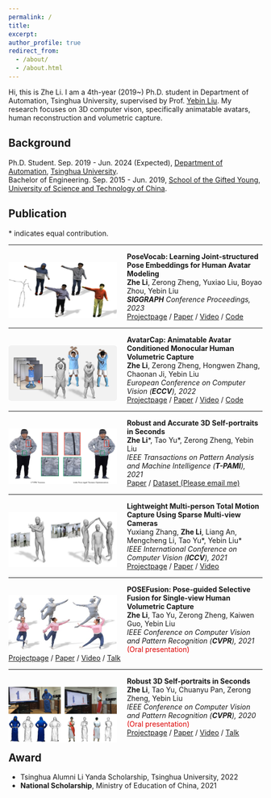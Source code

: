 ```yaml
---
permalink: /
title: 
excerpt: 
author_profile: true
redirect_from: 
  - /about/
  - /about.html
---
```


Hi, this is Zhe Li. I am a 4th-year (2019~) Ph.D. student in Department of Automation, Tsinghua University, supervised by Prof. [Yebin Liu](http://www.liuyebin.com/). My research focuses on 3D computer vison, specifically animatable avatars, human reconstruction and volumetric capture.

## Background

Ph.D. Student. Sep. 2019 - Jun. 2024 (Expected), [Department of Automation](http://www.au.tsinghua.edu.cn/), [Tsinghua University](https://www.tsinghua.edu.cn/en/index.htm).<br>
Bachelor of Engineering. Sep. 2015 - Jun. 2019, [School of the Gifted Young](http://en.scgy.ustc.edu.cn/), [University of Science and Technology of China](http://en.ustc.edu.cn/).

## Publication

\* indicates equal contribution.

---

<img align="left" width="215" height="110" src="../images/sig23_posevocab.jpg" style="padding-right:20px; padding-top:20px"/>

<b>PoseVocab: Learning Joint-structured Pose Embeddings for Human Avatar Modeling</b><br>
<b>Zhe Li</b>, Zerong Zheng, Yuxiao Liu, Boyao Zhou, Yebin Liu<br>
<i><b>SIGGRAPH</b> Conference Proceedings, 2023</i><br>
[<i class="fas fa-fw fa-globe"></i>Projectpage](https://lizhe00.github.io/projects/posevocab) /
[<i class="fas fa-fw fa-file-pdf"></i>Paper](https://arxiv.org/pdf/2304.13006.pdf) /
[<i class="fas fa-fw fa-video"></i>Video](https://youtu.be/L-kg74A6yNc) /
[<i class="fab fa-fw fa-github fa-github"></i>Code](https://github.com/lizhe00/PoseVocab)<br>

---

<img align="left" width="215" height="110" src="../images/eccv22_avatarcap.jpg" style="padding-right:20px; padding-top:20px"/>

<b>AvatarCap: Animatable Avatar Conditioned Monocular Human Volumetric Capture</b><br>
<b>Zhe Li</b>, Zerong Zheng, Hongwen Zhang, Chaonan Ji, Yebin Liu<br>
<i>European Conference on Computer Vision (<b>ECCV</b>), 2022</i><br>
[<i class="fas fa-fw fa-globe"></i>Projectpage](http://www.liuyebin.com/avatarcap/avatarcap.html) /
[<i class="fas fa-fw fa-file-pdf"></i>Paper](https://arxiv.org/pdf/2207.02031.pdf) /
[<i class="fas fa-fw fa-video"></i>Video](http://www.liuyebin.com/avatarcap/assets/supp_video.mp4) /
[<i class="fab fa-fw fa-github fa-github"></i>Code](https://github.com/lizhe00/AvatarCap)<br>

---

<img align="left" width="215" height="110" src="../images/tpami21_portrait.jpg" style="padding-right:20px; padding-top:20px"/>

<b>Robust and Accurate 3D Self-portraits in Seconds</b><br>
<b>Zhe Li</b>\*, Tao Yu\*, Zerong Zheng, Yebin Liu<br>
<i>IEEE Transactions on Pattern Analysis and Machine Intelligence (<b>T-PAMI</b>), 2021</i><br>
[<i class="fas fa-fw fa-file-pdf"></i>Paper](https://ieeexplore.ieee.org/document/9540284/) /
[<i class="fas fa-fw fa-database"></i>Dataset (Please email me)](mailto:liz19@mails.tsinghua.edu.cn)<br>

---

<img align="left" width="215" height="110" src="../images/iccv21_lwtotalcap.jpg" style="padding-right:20px; padding-top:20px"/>

<b>Lightweight Multi-person Total Motion Capture Using Sparse Multi-view Cameras</b><br>
Yuxiang Zhang, <b>Zhe Li</b>, Liang An, Mengcheng Li, Tao Yu\*, Yebin Liu\*<br>
<i>IEEE International Conference on Computer Vision (<b>ICCV</b>), 2021</i><br>
[<i class="fas fa-fw fa-globe"></i>Projectpage](http://www.liuyebin.com/lwtotalcap/lwtotalcap.html) /
[<i class="fas fa-fw fa-file-pdf"></i>Paper](https://arxiv.org/pdf/2108.10378.pdf) /
[<i class="fas fa-fw fa-video"></i>Video](http://www.liuyebin.com/lwtotalcap/assets/video.mp4)<br>

---

<img align="left" width="215" height="110" src="../images/cvpr21_posefusion.jpg" style="padding-right:20px; padding-top:20px"/>

<b>POSEFusion: Pose-guided Selective Fusion for Single-view Human Volumetric Capture</b><br>
<b>Zhe Li</b>, Tao Yu, Zerong Zheng, Kaiwen Guo, Yebin Liu<br>
<i>IEEE Conference on Computer Vision and Pattern Recognition (<b>CVPR</b>), 2021</i>  <font color="#dd0000">(Oral presentation)</font><br>
[<i class="fas fa-fw fa-globe"></i>Projectpage](http://www.liuyebin.com/posefusion/posefusion.html) /
[<i class="fas fa-fw fa-file-pdf"></i>Paper](https://arxiv.org/pdf/2103.15331.pdf) /
[<i class="fas fa-fw fa-video"></i>Video](http://www.liuyebin.com/posefusion/assets/supp_video.mp4) /
[<i class="fas fa-fw fa-video"></i>Talk](https://youtu.be/34jrPLkiPrw)<br>

---

<img align="left" width="215" height="110" src="../images/cvpr20_portrait.jpg" style="padding-right:20px; padding-top:20px"/>

<b>Robust 3D Self-portraits in Seconds</b><br>
<b>Zhe Li</b>, Tao Yu, Chuanyu Pan, Zerong Zheng, Yebin Liu<br>
<i>IEEE Conference on Computer Vision and Pattern Recognition (<b>CVPR</b>), 2020</i>  <font color="#dd0000">(Oral presentation)</font><br>
[<i class="fas fa-fw fa-globe"></i>Projectpage](http://www.liuyebin.com/portrait/portrait.html) /
[<i class="fas fa-fw fa-file-pdf"></i>Paper](http://openaccess.thecvf.com/content_CVPR_2020/papers/Li_Robust_3D_Self-Portraits_in_Seconds_CVPR_2020_paper.pdf) /
[<i class="fas fa-fw fa-video"></i>Video](http://www.liuyebin.com/portrait/assets/portrait.mp4) /
[<i class="fas fa-fw fa-video"></i>Talk](https://youtu.be/nx-pzk12hLY)<br>

## Award
+ Tsinghua Alumni Li Yanda Scholarship, Tsinghua University, 2022
+ <b>National Scholarship</b>, Ministry of Education of China, 2021